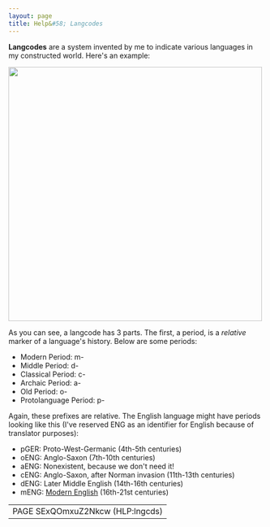 ```yaml
---
layout: page
title: Help&#58; Langcodes
---
```


**Langcodes** are a system invented by me to indicate various languages in my constructed world. Here's an example:

<img src="https://sidlangs.com/assets/langcode-demo.svg" width="500" />

As you can see, a langcode has 3 parts. The first, a period, is a *relative* marker of a language's history. Below are some periods:

 * Modern Period: m-
 * Middle Period: d-
 * Classical Period: c-
 * Archaic Period: a-
 * Old Period: o-
 * Protolanguage Period: p-

Again, these prefixes are relative. The English language might have periods looking like this (I've reserved ENG as an identifier for English because of translator purposes):

 * pGER: Proto-West-Germanic (4th-5th centuries)
 * oENG: Anglo-Saxon (7th-10th centuries)
 * aENG: Nonexistent, because we don't need it!
 * cENG: Anglo-Saxon, after Norman invasion (11th-13th centuries)
 * dENG: Later Middle English (14th-16th centuries)
 * mENG: [Modern English](https://www.youtube.com/watch?v=LuN6gs0AJls) (16th-21st centuries)

<table style="text-align: center">
  <tr>
    <td> PAGE SExQOmxuZ2Nkcw (HLP:lngcds) </td>
  </tr>
<table style="text-align: center">  
